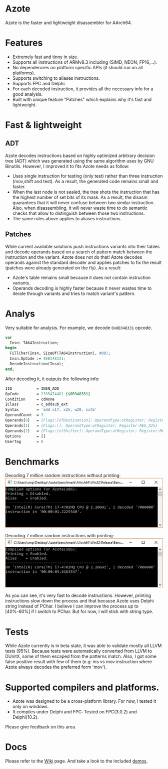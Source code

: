 # Azote
Azote is the faster and lightweight disassembler for AArch64.
# Features
- Extremely fast and tinny in size.
- Supports all instructions of ARMv8.3 including (SIMD, NEON, FP16,...).
- No dependencies on platform specific APIs (it should run on all platforms).
- Supports switching to aliases instructions.
- Supports FPC and Delphi. 
- For each decoded instruction, it provides all the necessary info for a good analysis. 
- Built with unique feature "Patches" which explains why it's fast and lightweight.

# Fast & lightweight
## ADT
Azote decodes instructions based on highly optimized arbitrary decision tree (ADT) which was generated using the same algorithm uses by GNU Binutils. However, I improved it to fits Azote needs as follow:
- Uses single instruction for testing (only test) rather than three instruction (mov,shift and test). As a result, the generated code remains small and faster.
- When the last node is not sealed, the tree shots the instruction that has the highest number of set bits of its mask. As a result, the disasm guarantees that it will never confuse between two similar instruction. Also, when disassembling, it will never waste time to do semantic checks that allow to distinguish between those two instructions.
- The same rules above applies to aliases instructions.

## Patches
While current available solutions push instructions variants into their tables and decode operands based on a search of pattern match between the instruction and the variant. Azote does not do that! Azote decodes operands against the standard decoder and applies patches to fix the result (patches were already generated on the fly). As a result:
- Azote's table remains small because it does not contain instruction variants.
- Operands decoding is highly faster because it never wastes time to iterate through variants and tries to match variant's pattern.

# Analys
Very suitable for analysis. For example, we decode ```0x8B348331``` opcode.
```pas
var 
  Insn: TA64Instruction;
begin
  FillChar(Insn, SizeOf(TA64Instruction), #00);
  Insn.OpCode := $8B348331;
  DecodeInstruction(Insn);
end;
```
After decoding it, it outputs the following info:
```pas
IID		      = INSN_ADD
OpCode		  = 2335474481 {$8B348331}
Condition	  =	cdNone
IClass		  = c_addsub_ext
Syntax		  = 'add x17, x25, w20, sxtb'
OperandCount  =	3
Operands[0]   = {Flags:[ofDestination]; OperandType:otRegister; Register:REG_X17}
Operands[1]   = {Flags:[]; OperandType:otRegister; Register:REG_X25}
Operands[2]   = {Flags:[ofShifter]; OperandType:otRegister; Register:REG_W20; Shifter:sfSxtb; Amount:0}
Options		  = []
UserTag		  = 0
```

# Benchmarks

Decoding 7 million random instructions without printing:
![bm1](https://github.com/MahdiSafsafi/Azote/blob/master/ss/bm1.PNG)

Decoding 7 million random instructions with printing:
![bm2](https://github.com/MahdiSafsafi/Azote/blob/master/ss/bm2.PNG)

As you can see, it's very fast to decode instructions. However, printing instructions slow down the process and that because Azote uses Delphi string instead of PChar. I believe I can improve the process up to [40%-60%] if I switch to PChar. But for now, I will stick with string type.

# Tests
While Azote currently is in beta state, it was able to validate mostly all LLVM tests (95%). Because tests were automatically converted from LLVM to DUnitX, some of them escaped from the patterns match. Also, I got some false positive result with few of them (e.g: ins vs mov instruction where Azote always decodes the preferred form 'mov').

# Supported compilers and platforms.
- Azote was designed to be a cross-platform library. For now, I tested it only on windows.
- It compiles under Delphi and FPC: Tested on FPC(3.0.2) and Delphi(10.2).

Please give feedback on this area. 

# Docs
Please refer to the [Wiki](https://github.com/MahdiSafsafi/Azote/wiki) page. And take a look to the included [demos](https://github.com/MahdiSafsafi/Azote/tree/master/demos).
